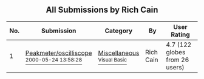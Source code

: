 ﻿<div align="center">

## All Submissions by Rich Cain

</div>

No.  | Submission | Category | By   | User Rating
---- | ---------- | -------- | ---- | -----------
1 | [Peakmeter/oscilliscope<br /><sup>2000-05-24 13:58:28</sup>](https://github.com/Planet-Source-Code/rich-cain-peakmeter-oscilliscope__1-8314) | [Miscellaneous<br /><sup>Visual Basic</sup>](../ByCategory/miscellaneous__1-1.md) | Rich Cain | 4.7 (122 globes from 26 users)
